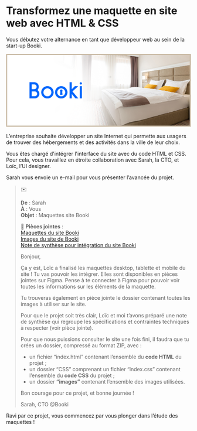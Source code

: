 # Transformez une maquette en site web avec HTML & CSS

Vous débutez votre alternance en tant que développeur web au sein de la start-up Booki. 

![Banner Booki](banner_booki.png)

L’entreprise souhaite développer un site Internet qui permette aux usagers de trouver des hébergements et des activités dans la ville de leur choix.

Vous êtes chargé d'intégrer l'interface du site avec du code HTML et CSS. Pour cela, vous travaillez en étroite collaboration avec Sarah, la CTO, et Loïc, l’UI designer. 

Sarah vous envoie un e-mail pour vous présenter l’avancée du projet.

>
> :envelope:
>
> **De** : Sarah  
> **À** : Vous  
> **Objet** : Maquettes site Booki
>
> :paperclip: **Pièces jointes** :  
> [Maquettes du site Booki](https://www.figma.com/file/aen32jonHhD7JnIEL2b3sE/Projet-2-FR---Booki?node-id=349%3A1)  
> [Images du site de Booki](https://course.oc-static.com/projects/D%C3%A9veloppeur+Web/DWP_P3+HTML+CSS+Booki/Images+Booki.zip)  
> [Note de synthèse pour intégration du site Booki](docs/summary.pdf)
>
> Bonjour,
>
> Ça y est, Loïc a finalisé les maquettes desktop, tablette et mobile du site ! Tu vas pouvoir les intégrer. Elles sont disponibles en pièces jointes sur Figma. Pense à te connecter à Figma pour pouvoir voir toutes les informations sur les éléments de la maquette.
>
> Tu trouveras également en pièce jointe le dossier contenant toutes les images à utiliser sur le site.
>
> Pour que le projet soit très clair, Loïc et moi t’avons préparé une note de synthèse qui regroupe les spécifications et contraintes techniques à respecter (voir pièce jointe).
>
> Pour que nous puissions consulter le site une fois fini, il faudra que tu crées un dossier, compressé au format ZIP, avec :
>
> * un fichier “index.html” contenant l’ensemble du **code HTML** du projet ;
> * un dossier “CSS” comprenant un fichier “index.css” contenant l’ensemble du **code CSS** du projet ;
> * un dossier **“images”** contenant l’ensemble des images utilisées.
>
>
> Bon courage pour ce projet, et bonne journée !
>
> Sarah, CTO @Booki
>

Ravi par ce projet, vous commencez par vous plonger dans l’étude des maquettes ! 
